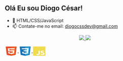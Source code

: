 ## Olá Eu sou Diogo César!


- 🌱 HTML/CSS/JavaScript
- 📫 Contate-me no email: diogocssdev@gmail.com

<div align="center">
  <a href="https://github.com/DiogoCesar1983">
  <img height="180em" src="https://github-readme-stats.vercel.app/api?username=DiogoCesar1983&show_icons=true&theme=dark&include_all_commits=true&count_private=true"/>
  <img height="180em" src="https://github-readme-stats.vercel.app/api/top-langs/?username=DiogoCesar1983&layout=compact&langs_count=7&theme=dark"/>
</div>

<div style="display: inline_block"><br>
 
  <img align="center" alt="Diogo-HTML" height="30" width="40" src="https://raw.githubusercontent.com/devicons/devicon/master/icons/html5/html5-original.svg">
  <img align="center" alt="Diogo-CSS" height="30" width="40" src="https://raw.githubusercontent.com/devicons/devicon/master/icons/css3/css3-original.svg">
  <img align="center" alt="Diogo-Js" height="30" width="40" src="https://raw.githubusercontent.com/devicons/devicon/master/icons/javascript/javascript-plain.svg">
 
</div>

##
